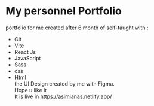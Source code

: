 # My personnel Portfolio
portfolio for me created after 6 month of self-taught with :  
-  Git  
-  Vite  
-  React Js  
-  JavaScript  
-  Sass  
-  css  
-  Html  
the UI Design created by me with Figma.  
Hope u like it  
It is live in https://asimianas.netlify.app/
